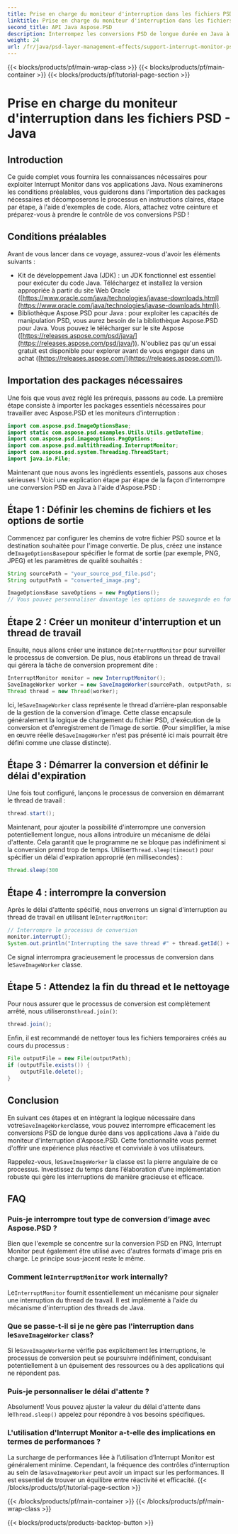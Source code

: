 ```yaml
---
title: Prise en charge du moniteur d'interruption dans les fichiers PSD - Java
linktitle: Prise en charge du moniteur d'interruption dans les fichiers PSD - Java
second_title: API Java Aspose.PSD
description: Interrompez les conversions PSD de longue durée en Java à l'aide du moniteur d'interruption d'Aspose.PSD. Découvrez comment mettre en œuvre une interruption gracieuse et améliorer l'expérience utilisateur.
weight: 24
url: /fr/java/psd-layer-management-effects/support-interrupt-monitor-psd-files/
---
```


{{< blocks/products/pf/main-wrap-class >}}
{{< blocks/products/pf/main-container >}}
{{< blocks/products/pf/tutorial-page-section >}}

# Prise en charge du moniteur d'interruption dans les fichiers PSD - Java

## Introduction

Ce guide complet vous fournira les connaissances nécessaires pour exploiter Interrupt Monitor dans vos applications Java. Nous examinerons les conditions préalables, vous guiderons dans l'importation des packages nécessaires et décomposerons le processus en instructions claires, étape par étape, à l'aide d'exemples de code. Alors, attachez votre ceinture et préparez-vous à prendre le contrôle de vos conversions PSD !

## Conditions préalables

Avant de vous lancer dans ce voyage, assurez-vous d'avoir les éléments suivants :

- Kit de développement Java (JDK) : un JDK fonctionnel est essentiel pour exécuter du code Java. Téléchargez et installez la version appropriée à partir du site Web Oracle ([https://www.oracle.com/java/technologies/javase-downloads.html](https://www.oracle.com/java/technologies/javase-downloads.html)).
- Bibliothèque Aspose.PSD pour Java : pour exploiter les capacités de manipulation PSD, vous aurez besoin de la bibliothèque Aspose.PSD pour Java. Vous pouvez le télécharger sur le site Aspose ([https://releases.aspose.com/psd/java/](https://releases.aspose.com/psd/java/)). N'oubliez pas qu'un essai gratuit est disponible pour explorer avant de vous engager dans un achat ([https://releases.aspose.com/](https://releases.aspose.com/)).

## Importation des packages nécessaires

Une fois que vous avez réglé les prérequis, passons au code. La première étape consiste à importer les packages essentiels nécessaires pour travailler avec Aspose.PSD et les moniteurs d'interruption :

```java
import com.aspose.psd.ImageOptionsBase;
import static com.aspose.psd.examples.Utils.Utils.getDateTime;
import com.aspose.psd.imageoptions.PngOptions;
import com.aspose.psd.multithreading.InterruptMonitor;
import com.aspose.psd.system.Threading.ThreadStart;
import java.io.File;
```

Maintenant que nous avons les ingrédients essentiels, passons aux choses sérieuses ! Voici une explication étape par étape de la façon d'interrompre une conversion PSD en Java à l'aide d'Aspose.PSD :

## Étape 1 : Définir les chemins de fichiers et les options de sortie

 Commencez par configurer les chemins de votre fichier PSD source et la destination souhaitée pour l'image convertie. De plus, créez une instance de`ImageOptionsBase`pour spécifier le format de sortie (par exemple, PNG, JPEG) et les paramètres de qualité souhaités :

```java
String sourcePath = "your_source_psd_file.psd";
String outputPath = "converted_image.png";

ImageOptionsBase saveOptions = new PngOptions();
// Vous pouvez personnaliser davantage les options de sauvegarde en fonction du format souhaité (par exemple, définir la qualité JPEG)
```

## Étape 2 : Créer un moniteur d'interruption et un thread de travail

 Ensuite, nous allons créer une instance de`InterruptMonitor` pour surveiller le processus de conversion. De plus, nous établirons un thread de travail qui gérera la tâche de conversion proprement dite :

```java
InterruptMonitor monitor = new InterruptMonitor();
SaveImageWorker worker = new SaveImageWorker(sourcePath, outputPath, saveOptions, monitor);
Thread thread = new Thread(worker);
```

 Ici, le`SaveImageWorker` class représente le thread d’arrière-plan responsable de la gestion de la conversion d’image. Cette classe encapsule généralement la logique de chargement du fichier PSD, d'exécution de la conversion et d'enregistrement de l'image de sortie. (Pour simplifier, la mise en œuvre réelle de`SaveImageWorker` n'est pas présenté ici mais pourrait être défini comme une classe distincte).

## Étape 3 : Démarrer la conversion et définir le délai d'expiration

Une fois tout configuré, lançons le processus de conversion en démarrant le thread de travail :

```java
thread.start();
```

Maintenant, pour ajouter la possibilité d'interrompre une conversion potentiellement longue, nous allons introduire un mécanisme de délai d'attente. Cela garantit que le programme ne se bloque pas indéfiniment si la conversion prend trop de temps. Utiliser`Thread.sleep(timeout)` pour spécifier un délai d'expiration approprié (en millisecondes) :

```java
Thread.sleep(300
```

## Étape 4 : interrompre la conversion

 Après le délai d'attente spécifié, nous enverrons un signal d'interruption au thread de travail en utilisant le`InterruptMonitor`:

```java
// Interrompre le processus de conversion
monitor.interrupt();
System.out.println("Interrupting the save thread #" + thread.getId() + " at " + getDateTime().toString());
```

 Ce signal interrompra gracieusement le processus de conversion dans le`SaveImageWorker` classe.

## Étape 5 : Attendez la fin du thread et le nettoyage

 Pour nous assurer que le processus de conversion est complètement arrêté, nous utiliserons`thread.join()`:

```java
thread.join();
```

Enfin, il est recommandé de nettoyer tous les fichiers temporaires créés au cours du processus :

```java
File outputFile = new File(outputPath);
if (outputFile.exists()) {
    outputFile.delete();
}
```

## Conclusion

 En suivant ces étapes et en intégrant la logique nécessaire dans votre`SaveImageWorker`classe, vous pouvez interrompre efficacement les conversions PSD de longue durée dans vos applications Java à l'aide du moniteur d'interruption d'Aspose.PSD. Cette fonctionnalité vous permet d'offrir une expérience plus réactive et conviviale à vos utilisateurs.

 Rappelez-vous, le`SaveImageWorker` la classe est la pierre angulaire de ce processus. Investissez du temps dans l’élaboration d’une implémentation robuste qui gère les interruptions de manière gracieuse et efficace. 

## FAQ

### Puis-je interrompre tout type de conversion d’image avec Aspose.PSD ?

Bien que l'exemple se concentre sur la conversion PSD en PNG, Interrupt Monitor peut également être utilisé avec d'autres formats d'image pris en charge. Le principe sous-jacent reste le même.

###  Comment le`InterruptMonitor` work internally?

 Le`InterruptMonitor` fournit essentiellement un mécanisme pour signaler une interruption du thread de travail. Il est implémenté à l'aide du mécanisme d'interruption des threads de Java.

###  Que se passe-t-il si je ne gère pas l'interruption dans le`SaveImageWorker` class?

 Si le`SaveImageWorker`ne vérifie pas explicitement les interruptions, le processus de conversion peut se poursuivre indéfiniment, conduisant potentiellement à un épuisement des ressources ou à des applications qui ne répondent pas.

### Puis-je personnaliser le délai d'attente ?

 Absolument! Vous pouvez ajuster la valeur du délai d'attente dans le`Thread.sleep()` appelez pour répondre à vos besoins spécifiques.

### L'utilisation d'Interrupt Monitor a-t-elle des implications en termes de performances ?

 La surcharge de performances liée à l’utilisation d’Interrupt Monitor est généralement minime. Cependant, la fréquence des contrôles d'interruption au sein de la`SaveImageWorker` peut avoir un impact sur les performances. Il est essentiel de trouver un équilibre entre réactivité et efficacité.
{{< /blocks/products/pf/tutorial-page-section >}}

{{< /blocks/products/pf/main-container >}}
{{< /blocks/products/pf/main-wrap-class >}}

{{< blocks/products/products-backtop-button >}}
